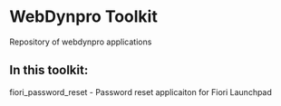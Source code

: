 # WebDynpro Toolkit
Repository of webdynpro applications

## In this toolkit:

fiori_password_reset - Password reset applicaiton for Fiori Launchpad

